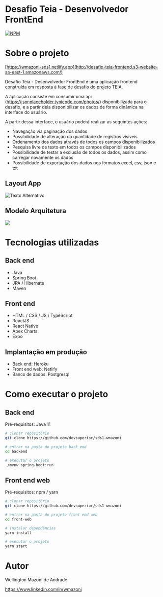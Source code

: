 # Desafio Teia - Desenvolvedor FrontEnd 
[![NPM](https://img.shields.io/npm/l/react)](https://github.com/devsuperior/sds1-wmazoni/blob/master/LICENSE) 

# Sobre o projeto

[https://wmazoni-sds1.netlify.app](http://desafio-teia-frontend.s3-website-sa-east-1.amazonaws.com/)

Desafio Teia - Desenvolvedor FrontEnd é uma aplicação frontend construída em resposta à fase de desafio do projeto TEIA.

A aplicação consiste em consumir uma api (https://jsonplaceholder.typicode.com/photos/) disponibilizada para o desafio, e a partir dela disponibilizar os dados de forma dinâmica na interface do usuário.

A partir dessa interface, o usuário poderá realizar as seguintes ações:
- Navegação via paginação dos dados
- Possibilidade de alteração da quantidade de registros visíveis
- Ordenamento dos dados através de todos os campos disponibilizados
- Pesquisa livre de texto em todos os campos disponibilizados
- Possibilidade de testar a exclusão de todos os dados, assim como carregar novamente os dados
- Possibilidade de exportação dos dados nos formatos excel, csv, json e txt

## Layout App
<img src="https://github.com/jwj2606/desafioTeia_c086047/blob/main/src/imgApp.png" alt="Texto Alternativo">

## Modelo Arquitetura
[![](https://mermaid.ink/img/pako:eNqNkkFu2zAQRa8y4CoBLAPJ0osCSuQ0dus4gNRNpSzG4igmQHFUikxRSD5NFzlAj-CLlZLhJg4SoNKGePP_8JOcTpQsScxEpflnuUXrIEsKA-GL87hp4MaycXMjHyCKPvUt2Se1f-YeFp2kFivFkSOF07FQ0tS1u1F4ARFY-uGpdT1cncX3C8jmi_j849Yl1w0bMo56WHYSJbeRw42m6b_K0P3jBmEr65232MOXzuDTBu3_qb92FbOjo_oKBgFcny3T9R0kcbJOzw-ovxxP1YY07ZASDobrsZjksd74Ghby4TWe52_ATZ4pp-mEfc6_WX1CbvNs6-uNQaXhpbYco9f7P9Lr8AarcE0Ox0sKwVbosmGZBJKytyXt3nXddQ0-KoP75_1vPvjuR-DYvu9Yd2wlnThSti6Ijz-AmIiabI1KhmHqBlIIt6WaCjELS0kVeu0KUZhdkKJ3nP4ypZiFV6CJ8E04CSUKHy3WYlahbgMlqUKm1WFAxzmdiAbNd-ajZvcXourqow?type=png)](https://mermaid.live/edit#pako:eNqNkkFu2zAQRa8y4CoBLAPJ0osCSuQ0dus4gNRNpSzG4igmQHFUikxRSD5NFzlAj-CLlZLhJg4SoNKGePP_8JOcTpQsScxEpflnuUXrIEsKA-GL87hp4MaycXMjHyCKPvUt2Se1f-YeFp2kFivFkSOF07FQ0tS1u1F4ARFY-uGpdT1cncX3C8jmi_j849Yl1w0bMo56WHYSJbeRw42m6b_K0P3jBmEr65232MOXzuDTBu3_qb92FbOjo_oKBgFcny3T9R0kcbJOzw-ovxxP1YY07ZASDobrsZjksd74Ghby4TWe52_ATZ4pp-mEfc6_WX1CbvNs6-uNQaXhpbYco9f7P9Lr8AarcE0Ox0sKwVbosmGZBJKytyXt3nXddQ0-KoP75_1vPvjuR-DYvu9Yd2wlnThSti6Ijz-AmIiabI1KhmHqBlIIt6WaCjELS0kVeu0KUZhdkKJ3nP4ypZiFV6CJ8E04CSUKHy3WYlahbgMlqUKm1WFAxzmdiAbNd-ajZvcXourqow)

# Tecnologias utilizadas
## Back end
- Java
- Spring Boot
- JPA / Hibernate
- Maven
## Front end
- HTML / CSS / JS / TypeScript
- ReactJS
- React Native
- Apex Charts
- Expo
## Implantação em produção
- Back end: Heroku
- Front end web: Netlify
- Banco de dados: Postgresql

# Como executar o projeto

## Back end
Pré-requisitos: Java 11

```bash
# clonar repositório
git clone https://github.com/devsuperior/sds1-wmazoni

# entrar na pasta do projeto back end
cd backend

# executar o projeto
./mvnw spring-boot:run
```

## Front end web
Pré-requisitos: npm / yarn

```bash
# clonar repositório
git clone https://github.com/devsuperior/sds1-wmazoni

# entrar na pasta do projeto front end web
cd front-web

# instalar dependências
yarn install

# executar o projeto
yarn start
```

# Autor

Wellington Mazoni de Andrade

https://www.linkedin.com/in/wmazoni

